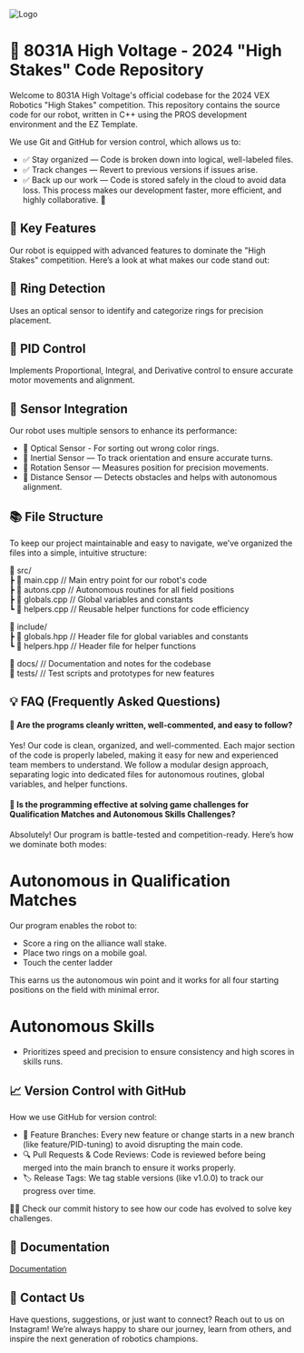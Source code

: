 
![Logo](https://i.ibb.co/9wBYq0C/Screenshot-2024-12-08-204044.png)


# 📢 8031A High Voltage - 2024 "High Stakes" Code Repository

Welcome to 8031A High Voltage's official codebase for the 2024 VEX Robotics "High Stakes" competition. This repository contains the source code for our robot, written in C++ using the PROS development environment and the EZ Template.

We use Git and GitHub for version control, which allows us to:

- ✅ Stay organized — Code is broken down into logical, well-labeled files.
- ✅ Track changes — Revert to previous versions if issues arise.
- ✅ Back up our work — Code is stored safely in the cloud to avoid data loss.
This process makes our development faster, more efficient, and highly collaborative. 🚀


## 🚀 Key Features

Our robot is equipped with advanced features to dominate the "High Stakes" competition. Here’s a look at what makes our code stand out:

## 🎯 Ring Detection

Uses an optical sensor to identify and categorize rings for precision placement.
## 🔄 PID Control

Implements Proportional, Integral, and Derivative control to ensure accurate motor movements and alignment.
## 🧠 Sensor Integration

Our robot uses multiple sensors to enhance its performance:

  - 🔵 Optical Sensor - For sorting out wrong color rings.
  - 🔵 Inertial Sensor — To track orientation and ensure accurate turns.
  - 🔵 Rotation Sensor — Measures position for precision movements.
  - 🔵 Distance Sensor  — Detects obstacles and helps with autonomous alignment.


## 📚 File Structure

To keep our project maintainable and easy to navigate, we’ve organized the files into a simple, intuitive structure:

📂 src/  
  ┣ 📜 main.cpp           // Main entry point for our robot's code  
  ┣ 📜 autons.cpp         // Autonomous routines for all field positions  
  ┣ 📜 globals.cpp        // Global variables and constants  
  ┗ 📜 helpers.cpp        // Reusable helper functions for code efficiency  

📂 include/  
  ┣ 📜 globals.hpp       // Header file for global variables and constants  
  ┗ 📜 helpers.hpp       // Header file for helper functions  

📂 docs/                // Documentation and notes for the codebase  
📂 tests/               // Test scripts and prototypes for new features    

## 💡 FAQ (Frequently Asked Questions)

#### 🔹 Are the programs cleanly written, well-commented, and easy to follow?

Yes! Our code is clean, organized, and well-commented. Each major section of the code is properly labeled, making it easy for new and experienced team members to understand. We follow a modular design approach, separating logic into dedicated files for autonomous routines, global variables, and helper functions.

#### 🔹 Is the programming effective at solving game challenges for Qualification Matches and Autonomous Skills Challenges?

Absolutely! Our program is battle-tested and competition-ready. Here’s how we dominate both modes:

# Autonomous in Qualification Matches 
Our program enables the robot to:
  - Score a ring on the alliance wall stake.
  - Place two rings on a mobile goal.
  - Touch the center ladder
    
This earns us the autonomous win point and it works for all four starting positions on the field with minimal error.

# Autonomous Skills 
- Prioritizes speed and precision to ensure consistency and high scores in skills runs.

## 📈 Version Control with GitHub

How we use GitHub for version control:

- 🌿 Feature Branches: Every new feature or change starts in a new branch (like feature/PID-tuning) to avoid disrupting the main code.
- 🔍 Pull Requests & Code Reviews: Code is reviewed before being merged into the main branch to ensure it works properly.
- 🏷️ Release Tags: We tag stable versions (like v1.0.0) to track our progress over time.

🕵️‍♂️ Check our commit history to see how our code has evolved to solve key challenges.

## 📕 Documentation

[Documentation](https://blakegurnee.github.io/8031A_HighVoltageCode/)

## 📲 Contact Us

Have questions, suggestions, or just want to connect? Reach out to us on Instagram!
We’re always happy to share our journey, learn from others, and inspire the next generation of robotics champions.

